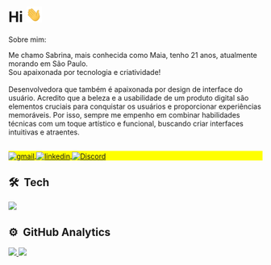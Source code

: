 <h1 align="left">Hi <img src="https://github.com/Clara-Pacheco/Clara-Pacheco/blob/main/hi.gif" height="30px"></h1>

Sobre mim:

Me chamo Sabrina, mais conhecida como Maia, tenho 21 anos, atualmente morando em São Paulo.
<br>
Sou apaixonada por tecnologia e criatividade! 
<br>
<br>
Desenvolvedora que também é apaixonada por design de interface do usuário. Acredito que a beleza e a usabilidade de um produto digital são elementos cruciais para conquistar os usuários e proporcionar experiências memoráveis. Por isso, sempre me empenho em combinar habilidades técnicas com um toque artístico e funcional, buscando criar interfaces intuitivas e atraentes.

##

<p align="left" style="background:yellow">
<a href="https://mail.google.com/mail/u/0/?hl=pt-BR&tf=cm&fs=1&to=adm.sabrinaalves@gmail.com" target="_blank">
  <img width="70px" align="center" src="https://img.shields.io/badge/-Email-05122A?style=flat&logo=gmail" alt="gmail"/>  
</a>
<a href="https://www.linkedin.com/in/saabrinaalves/" target="_blank">
  <img width="80px" align="center" src="https://img.shields.io/badge/-Linkedin-05122A?style=flat&logo=linkedin" alt="linkedin"/>
</a>
<a href="https://discord.com/channels/@me" target="_blank">
 <img width="80px" align="center" src="https://img.shields.io/badge/-Discord-05122A?style=flat&logo=discord" alt="Discord"/>
</a>
</p>


## 🛠 &nbsp;Tech
<img width="300px" src="https://skillicons.dev/icons?i=html,css,js,figma,git,github" />
 
## ⚙️ &nbsp;GitHub Analytics

<a href="https://github.com/anuraghazra/github-readme-stats">
  <img width="512px" src="https://github-readme-stats.vercel.app/api?username=bysabrinaalves&show_icons=true&theme=dracula&rank_icon=github" />
</a>
<a href="https://github.com/anuraghazra/convoychat">
  <img width="515px" src="https://github-readme-stats.vercel.app/api/top-langs?username=bysabrinaalves&layout=compact&langs_count=8&card_width=320&theme=dracula&custom_title=Languages" />
</a>
